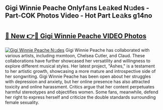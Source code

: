 ## Gigi Winnie Peache Onlyf𝚊ns Le𝚊ked N𝚞des - Part-COK Photos Video - Hot Part Le𝚊ks g14no

# <h2><a href="http://ac51157.deff.icu/?id=Gigi+Winnie+Peache">🔗 New 👉🔴 Gigi Winnie Peache VIDEO Photos</a></h2>

[![Gigi Winnie Peache N𝚞des](https://i.imgur.com/rIISA9y.gif)](http://ac51157.deff.icu/?id=Gigi+Winnie+Peache)
Gigi Winnie Peache has collaborated with various artists, including mxmtoon, Chelsea Cutler, and Claud. These collaborations have further showcased her versatility and willingness to explore different musical styles. Her latest project, "Ashes," is a testament to her artistic growth, showcasing a more mature and introspective side of her songwriting. Gigi Winnie Peache has been open about her struggles with depression and anxiety, but her online presence has also attracted toxicity and online harassment. Critics argue that her content perpetuates harmful stereotypes and objectifies women. Some fans, meanwhile, defend her right to express herself and criticize the double standards surrounding female sexuality.
